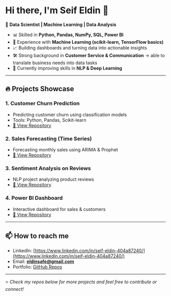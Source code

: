 # Hi there, I'm Seif Eldin 👋  

🎯 **Data Scientist | Machine Learning | Data Analysis**  

- 📊 Skilled in **Python, Pandas, NumPy, SQL, Power BI**  
- 🤖 Experience with **Machine Learning (scikit-learn, TensorFlow basics)**  
- 📈 Building dashboards and turning data into actionable insights  
- 🛠️ Strong background in **Customer Service & Communication** → able to translate business needs into data tasks  
- 🌱 Currently improving skills in **NLP & Deep Learning**  

---

## 🔥 Projects Showcase

### 1. Customer Churn Prediction
- Predicting customer churn using classification models  
- Tools: Python, Pandas, Scikit-learn  
- [🔗 View Repository](https://github.com/SeifAbdelrazek/customer-churn-prediction)

### 2. Sales Forecasting (Time Series)
- Forecasting monthly sales using ARIMA & Prophet  
- [🔗 View Repository](https://github.com/SeifAbdelrazek/time-series-forecasting)

### 3. Sentiment Analysis on Reviews
- NLP project analyzing product reviews  
- [🔗 View Repository](https://github.com/your-username/sentiment-analysis)

### 4. Power BI Dashboard
- Interactive dashboard for sales & customers  
- [🔗 View Repository](https://github.com/your-username/powerbi-dashboard)

---

## 📫 How to reach me
- LinkedIn: [https://www.linkedin.com/in/seif-eldin-404a87240/](https://www.linkedin.com/in/seif-eldin-404a87240/)  
- Email: **eldinsafe@gmail.com**  
- Portfolio: [GitHub Repos](https://github.com/SeifAbdelrazek)

---
⭐️ *Check my repos below for more projects and feel free to contribute or connect!*
